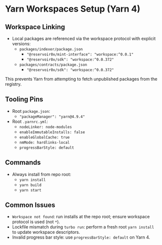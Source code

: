 # Yarn Workspaces Setup (Yarn 4)

## Workspace Linking

- Local packages are referenced via the workspace protocol with explicit versions:
  - `packages/indexer/package.json`
    - `"@reservoir0x/mint-interface": "workspace:^0.0.1"`
    - `"@reservoir0x/sdk": "workspace:^0.0.372"`
  - `packages/contracts/package.json`
    - `"@reservoir0x/sdk": "workspace:^0.0.372"`

This prevents Yarn from attempting to fetch unpublished packages from the registry.

## Tooling Pins

- Root `package.json`:
  - `"packageManager": "yarn@4.9.4"`
- Root `.yarnrc.yml`:
  - `nodeLinker: node-modules`
  - `enableImmutableInstalls: false`
  - `enableGlobalCache: true`
  - `nmMode: hardlinks-local`
  - `progressBarStyle: default`

## Commands

- Always install from repo root:
  - `yarn install`
  - `yarn build`
  - `yarn start`

## Common Issues

- `Workspace not found`: run installs at the repo root; ensure workspace protocol is used (not `*`).
- Lockfile mismatch during `turbo run`: perform a fresh root `yarn install` to update workspace descriptors.
- Invalid progress bar style: use `progressBarStyle: default` on Yarn 4.

